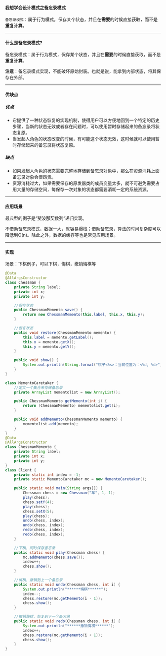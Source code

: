 #### 我想学会设计模式之备忘录模式

`备忘录模式`：属于行为模式，保存某个状态，并且在**需要**的时候直接获取，而不是**重复计算**。

-----

#### 什么是备忘录模式?

备忘录模式：属于行为模式，保存某个状态，并且在**需要**的时候直接获取，而不是**重复计算**。

**注意**：备忘录模式实现，不能破坏原始封装。也就是说，能拿到内部状态，将其保存在外部。

---------

#### 优缺点

##### **优点**

- 它提供了一种状态恢复的实现机制，使得用户可以方便地回到一个特定的历史步骤，当新的状态无效或者存在问题时，可以使用暂时存储起来的备忘录将状态复原。
- 当发起人角色的状态改变的时候，有可能这个状态无效，这时候就可以使用暂时存储起来的备忘录将状态复原。

##### **缺点**

- 如果发起人角色的状态需要完整地存储到备忘录对象中，那么在资源消耗上面备忘录对象会很昂贵。
- 资源消耗过大，如果需要保存的原发器类的成员变量太多，就不可避免需要占用大量的存储空间，每保存一次对象的状态都需要消耗一定的系统资源。

-------

#### 应用场景

最典型的例子是“斐波那契数列”递归实现。

不借助备忘录模式，数据一大，就容易爆栈；借助备忘录，算法的时间复杂度可以降低到O(n)。除此之外，数据的缓存等也是常见应用场景。

-----

#### 实现

场景：下棋例子，可以下棋，悔棋，撤销悔棋等

```java
@Data
@AllArgsConstructor
class Chessman {
    private String label;
    private int x;
    private int y;

    //保存状态
    public ChessmanMemento save() {
        return new ChessmanMemento(this.label, this.x, this.y);
    }

    //恢复状态
    public void restore(ChessmanMemento memento) {
        this.label = memento.getLabel();
        this.x = memento.getX();
        this.y = memento.getY();
    }

    public void show() {
        System.out.println(String.format("棋子<%s>：当前位置为：<%d, %d>", this.getLabel(), this.getX(), this.getY()));
    }
}

class MementoCaretaker {
    //定义一个集合来存储备忘录
    private ArrayList mementolist = new ArrayList();

    public ChessmanMemento getMemento(int i) {
        return (ChessmanMemento) mementolist.get(i);
    }

    public void addMemento(ChessmanMemento memento) {
        mementolist.add(memento);
    }
}
@Data
@AllArgsConstructor
class ChessmanMemento {
    private String label;
    private int x;
    private int y;
}
class Client {
    private static int index = -1;
    private static MementoCaretaker mc = new MementoCaretaker();

    public static void main(String args[]) {
        Chessman chess = new Chessman("车", 1, 1);
        play(chess);
        chess.setY(4);
        play(chess);
        chess.setX(5);
        play(chess);
        undo(chess, index);
        undo(chess, index);
        redo(chess, index);
        redo(chess, index);
    }

    //下棋，同时保存备忘录
    public static void play(Chessman chess) {
        mc.addMemento(chess.save());
        index++;
        chess.show();
    }

    //悔棋，撤销到上一个备忘录
    public static void undo(Chessman chess, int i) {
        System.out.println("******悔棋******");
        index--;
        chess.restore(mc.getMemento(i - 1));
        chess.show();
    }

    //撤销悔棋，恢复到下一个备忘录
    public static void redo(Chessman chess, int i) {
        System.out.println("******撤销悔棋******");
        index++;
        chess.restore(mc.getMemento(i + 1));
        chess.show();
    }
}
```


